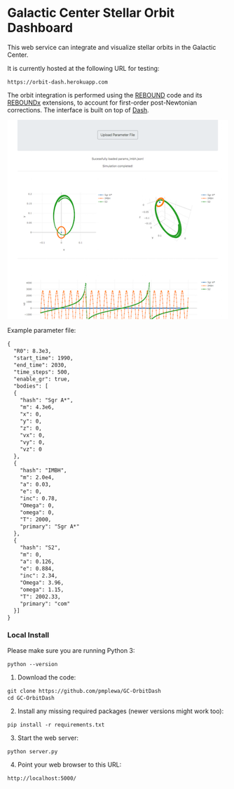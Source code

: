# Galactic Center Stellar Orbit Dashboard

This web service can integrate and visualize stellar orbits in the Galactic Center.

It is currently hosted at the following URL for testing:
```
https://orbit-dash.herokuapp.com
```

The orbit integration is performed using the [REBOUND](https://github.com/hannorein/rebound) code and its [REBOUNDx](https://github.com/dtamayo/reboundx) extensions, to account for first-order post-Newtonian corrections. The interface is built on top of [Dash](https://plot.ly/products/dash/).

![](preview.png)

Example parameter file:

```
{
  "R0": 8.3e3,
  "start_time": 1990,
  "end_time": 2030,
  "time_steps": 500,
  "enable_gr": true,
  "bodies": [
  {
    "hash": "Sgr A*",
    "m": 4.3e6,
    "x": 0,
    "y": 0,
    "z": 0,
    "vx": 0,
    "vy": 0,
    "vz": 0
  },
  {
    "hash": "IMBH",
    "m": 2.0e4,
    "a": 0.03,
    "e": 0,
    "inc": 0.78,
    "Omega": 0,
    "omega": 0,
    "T": 2000,
    "primary": "Sgr A*"
  },
  {
    "hash": "S2",
    "m": 0,
    "a": 0.126,
    "e": 0.884,
    "inc": 2.34,
    "Omega": 3.96,
    "omega": 1.15,
    "T": 2002.33,
    "primary": "com"
  }]
}
```

### Local Install

Please make sure you are running Python 3:
```
python --version
```
1) Download the code:
```
git clone https://github.com/pmplewa/GC-OrbitDash
cd GC-OrbitDash
```
2) Install any missing required packages (newer versions might work too):
```
pip install -r requirements.txt
```
3) Start the web server:
```
python server.py
```
4) Point your web browser to this URL:
```
http://localhost:5000/
```
